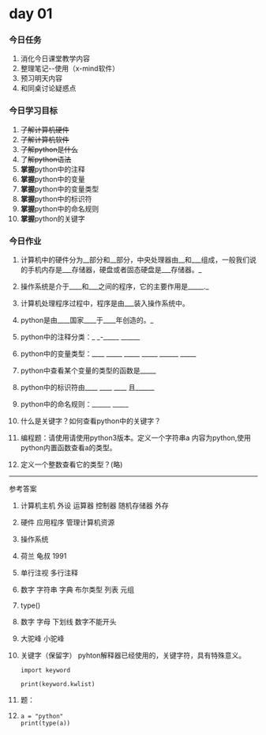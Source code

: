 # day 01

### 今日任务

1. 消化今日课堂教学内容
2. 整理笔记--使用（x-mind软件）
3. 预习明天内容
4. 和同桌讨论疑惑点

### 今日学习目标

1. ~~了解计算机硬件~~
2. ~~了解计算机软件~~
3. ~~了解python是什么~~
4. 了~~解python语法~~
5. **掌握**python中的注释
6. **掌握**python中的变量
7. **掌握**python中的变量类型
8. **掌握**python中的标识符
9. **掌握**python中的命名规则
10. **掌握**python的关键字

### 今日作业

1. 计算机中的硬件分为\__部分和\_\_部分，中央处理器由\_\_和\_\_\_组成，一般我们说的手机内存是\_\_\_存储器，硬盘或者固态硬盘是\_\_\_存储器。\_

2. 操作系统是介于\_\_\__和\_\_\_之间的程序，它的主要作用是\_\_\_\_\_.\_

3. 计算机处理程序过程中，程序是由\_\_\_装入操作系统中。

4. python是由\_\_\__国家\_\_\_\_于\_\_\_\_年创造的。\_

5. python中的注释分类：_ _-\_\_\_\_\_     \_\_\_\_\_\_

6. python中的变量类型：\_\_\_\_  \_\_\_\_\_  \_\_\_\_\_  \_\_\_\_\_  \_\_\_\_\_\_   \_\_\_\_\_

7. python中查看某个变量的类型的函数是\_\_\_\_\_

8. python中的标识符由\_\_\_\_ \_\_\_\_  \_\_\_\_   且\_\_\_\_\_\_

9. python中的命名规则：\_\_\_\_\_\_   \_\_\_\_\_

10. 什么是关键字？如何查看python中的关键字？

11. 编程题：请使用请使用python3版本。定义一个字符串a 内容为python,使用python内置函数查看a的类型。

12. 定义一个整数查看它的类型？\(略\)

---

参考答案

1. 计算机主机   外设   运算器  控制器  随机存储器    外存
2. 硬件  应用程序  管理计算机资源
3. 操作系统
4. 荷兰  龟叔  1991
5. 单行注视   多行注释  
6. 数字 字符串  字典  布尔类型  列表  元组 
7. type\(\)
8. 数字   字母  下划线  数字不能开头
9. 大驼峰   小驼峰
10. 关键字（保留字） pyhton解释器已经使用的，关键字符，具有特殊意义。

    `import keyword`

    `print(keyword.kwlist)`

11. 题：

12. ```
    a = "python"
    print(type(a))
    ```



